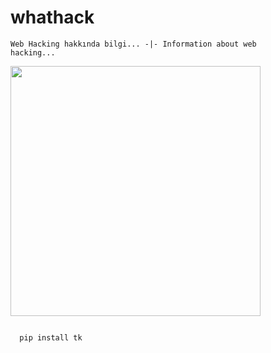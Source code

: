 # whathack
<code>Web Hacking  hakkında bilgi... -|- Information about web hacking...</code>

<img src="https://i.hizliresim.com/fpif1z7.png" height="400"></img>

<code> 
  pip install tk
</code>
